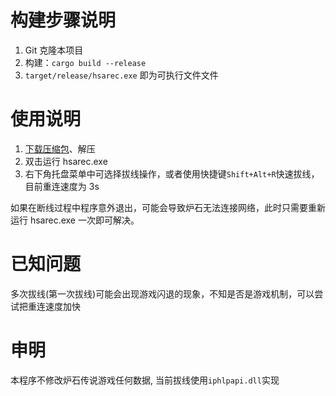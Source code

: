 # 构建步骤说明

1. Git 克隆本项目
2. 构建：`cargo build --release`
3. `target/release/hsarec.exe` 即为可执行文件文件

# 使用说明

1. [下载压缩包](https://github.com/Curtion/HearthStone-AutoReConn/releases)、解压
2. 双击运行 hsarec.exe
3. 右下角托盘菜单中可选择拔线操作，或者使用快捷键`Shift+Alt+R`快速拔线，目前重连速度为 3s

如果在断线过程中程序意外退出，可能会导致炉石无法连接网络，此时只需要重新运行 hsarec.exe 一次即可解决。

# 已知问题
多次拔线(第一次拔线)可能会出现游戏闪退的现象，不知是否是游戏机制，可以尝试把重连速度加快

# 申明

本程序不修改炉石传说游戏任何数据, 当前拔线使用`iphlpapi.dll`实现
